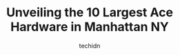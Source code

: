 ---
layout: ampstory
image: https://i0.wp.com/www.depkes.org/wp-content/uploads/2023/06/ace-hardware-0-in-manhattan-ny-1685965862.jpeg?resize=640,853
author: techidn
featured: false
description: Discover the impressive array of Ace Hardware options in Manhattan NY, where you can find 10 of the largest Ace Hardware establishments in the area. From renowned classics to hidden gems, Ma
title: Unveiling the 10 Largest Ace Hardware in Manhattan NY
cover:
   title: Unveiling the 10 Largest Ace Hardware in Manhattan NY
   subtitle: Rickpate
   background: https://www.depkes.org/wp-content/uploads/2023/06/ace-hardware-0-in-manhattan-ny-1685965862.jpeg

pages: 
 - layout: thirds
   top: <h1>#1 Mazzone Hardware</h1>
   bottom: "<p>This is the best Ace . They also have plenty of people to help you find even the smallest screws and they make keys with a large garden area .I bought my grill from them </p>"
   background: https://www.depkes.org/wp-content/uploads/2023/06/ace-hardware-1-in-manhattan-ny-1685965862.jpeg
   backgroundblur: true
 - layout: thirds
   top: <h1>#2 Clinton Hill Ace Hardware</h1>
   bottom: "<p>452 Myrtle Ave, Brooklyn, NY 11205, United States</p>"
   background: https://www.depkes.org/wp-content/uploads/2023/06/ace-hardware-2-in-manhattan-ny-1685965863.jpeg
   cta:
      link: https://www.depkes.org/blog/unveiling-the-10-largest-ace-hardware-in-manhattan-ny/
      text: Unveiling the 10 Largest Ace Hardware in Manhattan NY
 - layout: thirds
   top: <h1>#3 Ace Hardware New York</h1>
   bottom: "<p>5760 Broadway, Bronx, NY 10463, United States</p>"
   background: https://www.depkes.org/wp-content/uploads/2023/06/ace-hardware-3-in-manhattan-ny-1685965863.jpeg
   cta:
      link: https://www.depkes.org/blog/unveiling-the-10-largest-ace-hardware-in-manhattan-ny/
      text: Unveiling the 10 Largest Ace Hardware in Manhattan NY
 - layout: thirds
   top: <h1>#4 Brickmans Ace Hardware Lower East Side | Paint | Hardware | Building Supplies | Blinds & Shades | Electrical | Lumber</h1>
   bottom: "<p>55 1st Ave., New York, NY 10003, United States</p>"
   background: https://images.unsplash.com/photo-1489648022186-8f49310909a0?ixlib=rb-4.0.3&ixid=MnwxMjA3fDB8MHxwaG90by1wYWdlfHx8fGVufDB8fHx8&auto=format&fit=crop&w=640&h=853&q=80
   cta:
      link: https://www.depkes.org/blog/unveiling-the-10-largest-ace-hardware-in-manhattan-ny/
      text: Unveiling the 10 Largest Ace Hardware in Manhattan NY
 - layout: thirds
   top: <h1>#5 Brickmans Columbus Ave</h1>
   bottom: "<p>610 Columbus Ave, New York, NY 10024, United States</p>"
   background: https://images.unsplash.com/photo-1595364397663-fca4f075d796?ixlib=rb-4.0.3&ixid=MnwxMjA3fDB8MHxwaG90by1wYWdlfHx8fGVufDB8fHx8&auto=format&fit=crop&w=640&h=853&q=80
   cta:
      link: https://www.depkes.org/blog/unveiling-the-10-largest-ace-hardware-in-manhattan-ny/
      text: Unveiling the 10 Largest Ace Hardware in Manhattan NY
 - layout: thirds
   top: <h1>#6 Ace Hardware Service</h1>
   bottom: "<p>312-316 1st Ave., New York, NY 10009, United States</p>"
   background: https://images.unsplash.com/photo-1524169358666-79f22534bc6e?ixlib=rb-4.0.3&ixid=MnwxMjA3fDB8MHxwaG90by1wYWdlfHx8fGVufDB8fHx8&auto=format&fit=crop&w=640&h=853&q=80
   cta:
      link: https://www.depkes.org/blog/unveiling-the-10-largest-ace-hardware-in-manhattan-ny/
      text: Unveiling the 10 Largest Ace Hardware in Manhattan NY
 - layout: thirds
   top: <h1>#7 Mazzone Ace Hardware</h1>
   bottom: "<p>476 Bergen St, Brooklyn, NY 11217, United States</p>"
   background: https://images.unsplash.com/photo-1546497974-b213c9efb599?ixlib=rb-4.0.3&ixid=MnwxMjA3fDB8MHxwaG90by1wYWdlfHx8fGVufDB8fHx8&auto=format&fit=crop&w=640&h=853&q=80
   cta:
      link: https://www.depkes.org/blog/unveiling-the-10-largest-ace-hardware-in-manhattan-ny/
      text: Unveiling the 10 Largest Ace Hardware in Manhattan NY
 - layout: thirds
   middle: Continue reading...
   background: https://images.unsplash.com/photo-1561679660-d00ee1e0dc8e?ixlib=rb-4.0.3&ixid=MnwxMjA3fDB8MHxwaG90by1wYWdlfHx8fGVufDB8fHx8&auto=format&fit=crop&w=640&h=853&q=80
   cta:
      link: https://www.depkes.org/blog/unveiling-the-10-largest-ace-hardware-in-manhattan-ny/
      text: Unveiling the 10 Largest Ace Hardware in Manhattan NY
      
---
